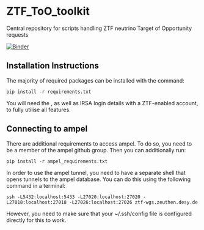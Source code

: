 # ZTF_ToO_toolkit
Central repository for scripts handling ZTF neutrino Target of Opportunity requests

[![Binder](https://mybinder.org/badge_logo.svg)](https://mybinder.org/v2/gh/robertdstein/ZTF_Neutrino_ToO/master)

## Installation Instructions

The majority of required packages can be installed with the command:

```pip install -r requirements.txt```

You will need the , as well as IRSA login details with a ZTF-enabled account, to fully utilise all features.

## Connecting to ampel

There are additional requirements to access ampel. To do so, you need to be a member of the ampel github group. Then you can additionally run:

```pip install -r ampel_requirements.txt```

In order to use the ampel tunnel, you need to have a separate shell that opens tunnels to the ampel database. You can do this using the following command in a terminal:

```ssh -L5432:localhost:5433 -L27020:localhost:27020 -L27018:localhost:27018 -L27026:localhost:27026 ztf-wgs.zeuthen.desy.de```

However, you need to make sure that your ~/.ssh/config file is configured directly for this to work.
